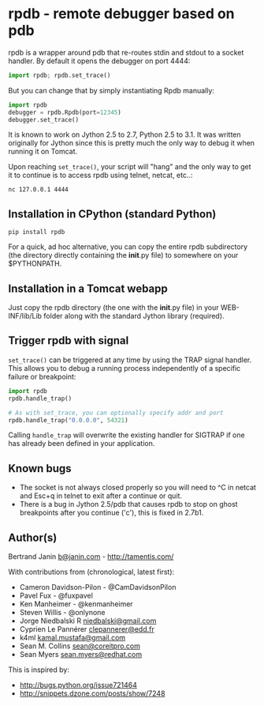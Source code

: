 # rpdb - remote debugger based on pdb

rpdb is a wrapper around pdb that re-routes stdin and stdout to a socket
handler. By default it opens the debugger on port 4444:

```python
import rpdb; rpdb.set_trace()
```

But you can change that by simply instantiating Rpdb manually:

```python
import rpdb
debugger = rpdb.Rpdb(port=12345)
debugger.set_trace()
```

It is known to work on Jython 2.5 to 2.7, Python 2.5 to 3.1. It was written
originally for Jython since this is pretty much the only way to debug it when
running it on Tomcat.

Upon reaching `set_trace()`, your script will "hang" and the only way to get it
to continue is to access rpdb using telnet, netcat, etc..:

```shell
nc 127.0.0.1 4444
```

## Installation in CPython (standard Python)

```shell
pip install rpdb
```

For a quick, ad hoc alternative, you can copy the entire rpdb subdirectory
(the directory directly containing the __init__.py file) to somewhere on your
$PYTHONPATH.

## Installation in a Tomcat webapp

Just copy the rpdb directory (the one with the __init__.py file) in your
WEB-INF/lib/Lib folder along with the standard Jython library (required).

## Trigger rpdb with signal

`set_trace()` can be triggered at any time by using the TRAP signal handler.
This allows you to debug a running process independently of a specific failure
or breakpoint:

```python
import rpdb
rpdb.handle_trap()

# As with set_trace, you can optionally specify addr and port
rpdb.handle_trap("0.0.0.0", 54321)
```

Calling `handle_trap` will overwrite the existing handler for SIGTRAP if one has
already been defined in your application.

## Known bugs

- The socket is not always closed properly so you will need to ^C in netcat
  and Esc+q in telnet to exit after a continue or quit.
- There is a bug in Jython 2.5/pdb that causes rpdb to stop on ghost
  breakpoints after you continue ('c'), this is fixed in 2.7b1.

## Author(s)

Bertrand Janin <b@janin.com> - http://tamentis.com/

With contributions from (chronological, latest first):

- Cameron Davidson-Pilon - @CamDavidsonPilon
- Pavel Fux - @fuxpavel
- Ken Manheimer - @kenmanheimer
- Steven Willis - @onlynone
- Jorge Niedbalski R <niedbalski@gmail.com>
- Cyprien Le Pannérer <clepannerer@edd.fr>
- k4ml <kamal.mustafa@gmail.com>
- Sean M. Collins <sean@coreitpro.com>
- Sean Myers <sean.myers@redhat.com>

This is inspired by:

- http://bugs.python.org/issue721464
- http://snippets.dzone.com/posts/show/7248
